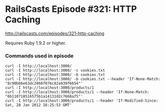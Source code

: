 # RailsCasts Episode #321: HTTP Caching

http://railscasts.com/episodes/321-http-caching

Requires Ruby 1.9.2 or higher.

### Commands used in episode

```
curl -I http://localhost:3000/
curl -I http://localhost:3000/ -c cookies.txt
curl -I http://localhost:3000/ -b cookies.txt
curl -I http://localhost:3000/ -b cookies.txt --header 'If-None-Match: "8c90bb6e63dc2868f076c82a939f6654"'
curl -I http://localhost:3000/products/1
curl -I http://localhost:3000/products/1 --header 'If-None-Match: "6b110718516575b1a14131d2c7668af5"'
curl -I http://localhost:3000/products/1 --header 'If-Modified-Since: Sat, 28 Jan 2012 18:25:53 GMT'
```

